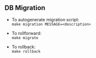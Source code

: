 ## DB Migration
- To autogenerate migration script:  
`make migration MESSAGE=<description>`

- To rollforward:  
`make migrate`

- To rollback:  
`make rollback`
